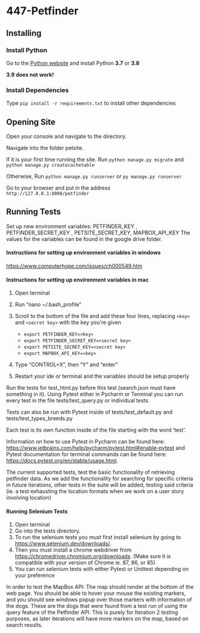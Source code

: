 # 447-Petfinder

## Installing

### Install Python
Go to the [Python website](https://www.python.org/downloads/) and install Python **3.7** or **3.8**   

**3.9 does not work!**

### Install Dependencies
Type `pip install -r requirements.txt` to install other dependencies


## Opening Site
Open your console and navigate to the directory.

Navigate into the folder petsite.

If it is your first time running the site.
Run `python manage.py migrate` and `python manage.py createcachetable`

Otherwise,
Run `python manage.py runserver` or `py manage.py runserver`

Go to your browser and put in the address `http://127.0.0.1:8000/petfinder`

## Running Tests

Set up new environment variables: PETFINDER_KEY , PETFINDER_SECRET_KEY , PETSITE_SECRET_KEY, MAPBOX_API_KEY
The values for the variables can be found in the google drive folder.

#### Instructions for setting up environment variables in windows 
https://www.computerhope.com/issues/ch000549.htm

#### Instructions for setting up environment variables in mac
1. Open terminal
2. Run “nano ~/.bash_profile”
3. Scroll to the bottom of the file and add these four lines, replacing ``<key>`` and ``<secret key>`` with the key you're given

    * `export PETFINDER_KEY=<key>`
    * `export PETFINDER_SECRET_KEY=<secret key>`
    * `export PETSITE_SECRET_KEY=<secret key>`
    * `export MAPBOX_API_KEY=<key>`

4. Type “CONTROL+X”, then “Y” and “enter”
5. Restart your ide or terminal and the variables should be setup properly

Run the tests for test_html.py before this test (search.json must have something in it). Using Pytest either in Pycharm or Terminal you can run every test in the file tests/test_query.py or individual tests. 

Tests can also be run with Pytest inside of tests/test_default.py and tests/test_types_breeds.py

Each test is its own function inside of the file starting with the word ‘test’. 

Information on how to use Pytest in Pycharm can be found here: https://www.jetbrains.com/help/pycharm/pytest.html#enable-pytest and 
Pytest documentation for terminal commands can be found here: https://docs.pytest.org/en/stable/usage.html.

The current supported tests, test the basic functionality of retrieving petfinder data. As we add the functionality for searching for specific criteria in future iterations, other tests in the suite will be added, testing said criteria 
(ie. a test exhausting the location formats when we work on a user story involving location)

#### Running Selenium Tests 
1. Open terminal
2. Go into the tests directory.
3. To run the selenium tests you must first install selenium by going to https://www.selenium.dev/downloads/. 
4. Then you must install a chrome webdriver from https://chromedriver.chromium.org/downloads. (Make sure it is compatible
with your version of Chrome ie. 87, 86, or 85)
5. You can run selenium tests with either Pytest or Unittest depending on your preference 


In order to test the MapBox API: The map should render at the bottom of the web page. You should be able to hover your mouse the existing markers, and you should see windows popup over those markers with information of the dogs. These are the dogs that were found from a test run of using the query feature of the Petfinder API. This is purely for Iteration 2 testing purposes, as later iterations will have more markers on the map, based on search results.